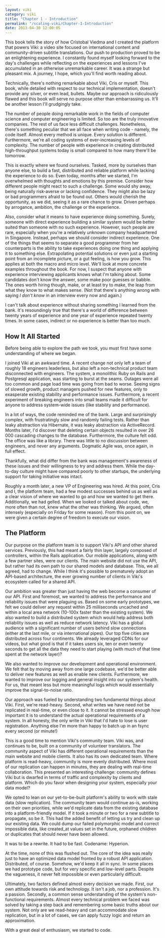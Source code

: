 ```yaml
---
layout: viki
category: viki
title: "Chapter 1 - Introduction"
permalink: "/scaling-viki/Chapter-1-Introduction"
date: 2013-04-30 12:00:05
---
```


This book tells the story of how Cristobal Viedma and I created the platform that powers Viki: a video site focused on international content and community-driven subtitle translations. Our push to production proved to be an enlightening experience. I constantly found myself looking forward to the day's challenges while reflecting on the experiences and lessons I've accumulated in an otherwise unremarkable career. It was a strange but pleasant mix. A journey, I hope, which you'll find worth reading about.

Technically, there's nothing remarkable about Viki, Cris or myself. This book, while detailed with respect to our technical implementation, doesn't provide any silver, or even lead, bullets. Maybe our approach is ridiculously flawed and this book will serve no purpose other than embarrassing us. It'll be another lesson I'll grudgingly take.

The number of people doing remarkable work in the fields of computer science and computer engineering is limited. So too are the truly innovative companies. The rest of us face less difficult challenges. Nonetheless, there's something peculiar that we all face when writing code - namely, the code itself. Almost every method is unique. Every solution is different. Furthermore, we're all coding systems of ever-increasing levels of complexity. The number of people with experience in creating distributed high-throughput systems today is small compared to how many there'll be tomorrow. 

This is exactly where we found ourselves. Tasked, more by ourselves than anyone else, to build a fast, distributed and reliable platform while lacking the experience to do so. Even today, months after we started, I'm overwhelmed with thoughts and emotions by this premise. Consider how different people might react to such a challenge. Some would shy away, being naturally risk-averse or lacking confidence. They might also be lazy or bad programmers afraid to be found out. Others would cherish the opportunity, as we did, seeing it as a rare chance to grow. Driven perhaps by arrogance, ambition, the challenge or the experience.

Also, consider what it means to have experience doing something. Surely, someone with direct experience building a similar system would be better suited than someone with no such experience. However, such people are rare, especially when you're a relatively unknown company headquartered in Singapore. Instead, perhaps we should consider indirect experience. One of the things that seems to separate a good programmer from her counterparts is the ability to take experiences doing one thing and applying it to something else. Extrapolating potential solutions or even just a starting point from an incomplete picture, or a gut feeling, is how you grow. This applies at both the macro and micro level. We'll look at more concrete examples throughout the book. For now, I suspect that anyone with experience interviewing applicants knows what I'm talking about. Some candidates don't know the answer, some make poor guesses or babble. The ones worth hiring though, make, or at least try to make, the leap from what they know to what makes sense. (Not that there's anything wrong with saying *I don't know* in an interview every now and again.)

I can't talk about experience without sharing something I learned from the bank. It's resoundingly true that there's a world of difference between twenty years of experience and one year of experience repeated twenty times. In some cases, indirect or no experience is better than too much.

## How It All Started
Before being able to explore the path we took, you must first have some understanding of where we began.

I joined Viki at an awkward time. A recent change not only left a team of roughly 18 engineers leaderless, but also left a non-technical product team disconnected with engineers. The system, a monolithic Ruby on Rails and Postgresql application, was starting to burst at the seams. Outages were all too common and page load time was going from bad to worse. Seeing signs of slowed growth, product managers pushed for new features, only to exasperate existing stability and performance issues. Furthermore, a recent experiment of breaking engineers into small teams made it difficult for anyone to address system-wide issues (like stability and performance).

In a lot of ways, the code reminded me of the bank. Large and surprisingly complex, with frustratingly slow and randomly failing tests. Rather than leaky abstraction via Hibernate, it was leaky abstraction via ActiveRecord. Months later, I'd discover that deleting certain objects resulted in over 26 000 cascading changes to the database. Furthermore, the culture felt odd. The office was like a library. There was little to no discussion between engineers, and never any arguments. Dogmatic Agile was, once again, in full effect.

Thankfully, what did differ from the bank was management's awareness of these issues and their willingness to try and address them. While the day-to-day culture might have compared poorly to other startups, the underlying support for taking initiative was intact.

Roughly a month later, a new VP of Engineering was hired. At this point, Cris and I, the platform team, had a few modest successes behind us as well as a clear vision of where we wanted to go and how we wanted to get there. Additionally, we had gelled. When we looked or talked about code, we, more often than not, knew what the other was thinking. We argued, often intensely (especially on Friday for some reason). From this point on, we were given a certain degree of freedom to execute our vision.

## The Platform
Our purpose on the platform team is to support Viki's API and other shared services. Previously, this had meant a fairly thin layer, largely composed of controllers, within the Rails application. Our mobile applications, along with a few partner sites, were our clients. The main website did not use the API, but rather had its own path to our shared models and database. This, we all agreed, had to change. While I think it's possible to prematurely adopt an API-based architecture, the ever growing number of clients in Viki's ecosystem called for a shared API.

Our ambition was greater than just having the web become a consumer of our API. First and foremost, we wanted to address the performance and reliability issues that were plaguing us. Based on some early prototypes, we felt we could deliver any request within 25 milliseconds uncached and within a local area network (10-100x faster than the existing system). We also wanted to build a distributed system which would help address both reliability issues as well as reduce network latency. Viki has a global audience with a significant number of users behind slow connections (either at the last mile, or via international pipes). Our top five cities are distributed across four continents. We already leveraged CDNs for our videos, but what good is that if it takes users six, ten or even twenty seconds to get all the data they need to start playing (with much of that time spent at the network layer)? 

We also wanted to improve our development and operational environment. We felt that by moving away from one large codebase, we'd be better able to deliver new features as well as enable new clients. Furthermore, we wanted to improve our logging and general insight into our system's health. For us, that meant less but more meaningful logs which would essentially improve the signal-to-noise ratio.

Our approach was fueled by understanding two fundamental things about Viki. First, we're read-heavy. Second, what writes we have need not be replicated in real-time, or even close to it. It cannot be stressed enough how important it is to understand the actual operational requirements of a system. In all honesty, the only write in Viki that I'd hate to lose is user registration. Anything else I'm more than happy to batch up in an fsync every second (or minute!)

This is a good time to mention Viki's community team. Viki was, and continues to be, built on a community of volunteer translators. The community aspect of Viki has different operational requirements than the main website and mobile clients. It also has its own dedicated team. Where platform is read-heavy, community is more evenly distributed. Where most of our replication can happen in minutes, they are dealing with real-time collaboration. This presented an interesting challenge: community defines Viki but is dwarfed in terms of traffic and complexity by clients and platform. Which do you favor when designing your system, especially your data model?

We opted to lean on our yet-to-be-built platform's ability to work with stale data (slow replication). The community team would continue as-is, working on their own priorities, while we'd replicate data from the existing database into a platform-friendly model. If it took a minute or two for a new subtitle to propagate, so be it. This had the added benefit of letting us try and clean up our existing data. We could dump our failed polymorphic model and correct impossible data, like created_at values set in the future, orphaned children or duplicates that should never have been allowed.

It was to be a rewrite. It had to be fast. Codename: Hyperion.

At the time, none of this was flushed out. The core of the idea was really just to have an optimized data model fronted by a robust API application. Distributed, of course. Somehow, we'd keep it all in sync. In some places we had prototype code, but for very specific and low-level parts. Despite the vagueness, it never felt impossible or even particularly difficult.

Ultimately, two factors defined almost every decision we made. First, our own attitude towards risk and technology. It isn't a job, nor a profession. It's a passion. Secondly, a common sense understanding of the system's non-functional requirements. Almost every technical problem we faced was solved by taking a step back and remembering some basic truths about our system. Not only are we read-heavy and can accommodate slow replication, but in a lot of cases, we can apply fuzzy logic and return an approximation.

With a great deal of enthusiasm, we started to code.